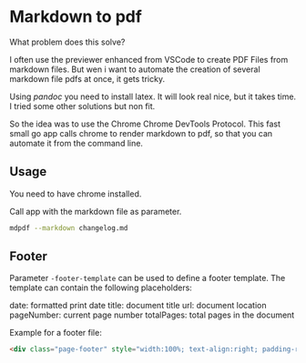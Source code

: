 # Markdown to pdf

What problem does this solve?

I often use the previewer enhanced from VSCode to create PDF Files from markdown files.
But wen i want to automate the creation of several markdown file pdfs at once, it gets tricky.

Using *pandoc* you need to install latex. It will look real nice, but it takes time.
I tried some other solutions but non fit.

So the idea was to use the Chrome Chrome DevTools Protocol. This fast small go app calls chrome to render markdown to pdf, so that you can automate it from the command line. 

## Usage

You need to have chrome installed.

Call app with the markdown file as parameter.

```bash
mdpdf --markdown changelog.md
```

## Footer

Parameter `-footer-template` can be used to define a footer template. The template can contain the following placeholders:

  date: formatted print date
  title: document title
  url: document location
  pageNumber: current page number
  totalPages: total pages in the document

Example for a footer file:

```html
<div class="page-footer" style="width:100%; text-align:right; padding-right:10px; font-size:12px;"><span class="pageNumber"></span> / <span class="totalPages"></span></div>
```
